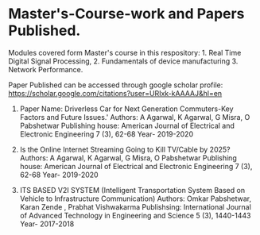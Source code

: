 # Master's-Course-work and Papers Published.
Modules covered form Master's course in this respository: 1. Real Time Digital Signal Processing, 2. Fundamentals of device manufacturing 3. Network Performance.

Paper Published can be accessed through google scholar profile: https://scholar.google.com/citations?user=URIxk-kAAAAJ&hl=en

1. Paper Name: Driverless Car for Next Generation Commuters-Key Factors and Future Issues.'
   Authors: A Agarwal, K Agarwal, G Misra, O Pabshetwar
   Publishing house: American Journal of Electrical and Electronic Engineering 7 (3), 62-68
   Year- 2019-2020
   
2. Is the Online Internet Streaming Going to Kill TV/Cable by 2025? 
   Authors: A Agarwal, K Agarwal, G Misra, O Pabshetwar
   Publishing house: American Journal of Electrical and Electronic Engineering 7 (3), 62-68
   Year- 2019-2020
 
3. ITS BASED V2I SYSTEM (Intelligent Transportation System Based on Vehicle to Infrastructure Communication)
   Authors: Omkar Pabshetwar, Karan Zende , Prabhat Vishwakarma
   Publishsing: International Journal of Advanced Technology in Engineering and Science 5 (3), 1440-1443 
   Year- 2017-2018

